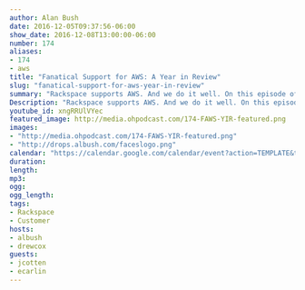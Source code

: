 ```yaml
---
author: Alan Bush
date: 2016-12-05T09:37:56-06:00
show_date: 2016-12-08T13:00:00-06:00
number: 174
aliases:
- 174
- aws
title: "Fanatical Support for AWS: A Year in Review"
slug: "fanatical-support-for-aws-year-in-review"
summary: "Rackspace supports AWS. And we do it well. On this episode of Rackspace Office Hours, our [Fanatical Support for AWS](https://www.rackspace.com/managed-aws?utm_medium=community&utm_source=office_hours&utm_campaign=aws&utm_content=ep174) General Manager, **Jeff Cotten**, and VP, Product & Engineering, Fanatical Support for AWS, **Erik Carlin** join us to discuss all of the big changes we saw with AWS in 2016, and what's to come in 2017."
Description: "Rackspace supports AWS. And we do it well. On this episode of Rackspace Office Hours, our Fanatical Support for AWS General Manager, Jeff Cotten, and VP, Product & Engineering, Fanatical Support for AWS, Erik Carlin join us to discuss all of the big changes we saw with AWS in 2016, and what’s to come in 2017."
youtube_id: xngRRUlVYec
featured_image: http://media.ohpodcast.com/174-FAWS-YIR-featured.png
images:
- "http://media.ohpodcast.com/174-FAWS-YIR-featured.png"
- "http://drops.albush.com/faceslogo.png"
calendar: "https://calendar.google.com/calendar/event?action=TEMPLATE&tmeid=bnBiaGdiNGxuYm8yMjVyanBrdWI1djNyNDAgZmxwOXFtZW9mYWYwNTM4anU1Y21sb3Vic29AZw&tmsrc=flp9qmeofaf0538ju5cmloubso%40group.calendar.google.com"
duration:
length:
mp3:
ogg:
ogg_length:
tags:
- Rackspace
- Customer
hosts:
- albush
- drewcox
guests:
- jcotten
- ecarlin
---
```


<!--more-->
